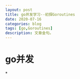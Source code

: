 ```yaml
---
layout: post
title: go并发学习--初探Goroutines
date: 2020-07-16
categories: blog
tags: [go,Goroutines]
description: 文章金句。
---
```

<h1>go并发</h1>
* 













